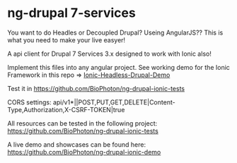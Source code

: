# ng-drupal 7-services
You want to do Headles or Decoupled Drupal? Useing AngularJS??
This is what you need to make your live easyer!

A api client for Drupal 7 Services 3.x designed to work with Ionic also!

Implement this files into any angular project. See working demo for the Ionic Framework in this repo => [Ionic-Headless-Drupal-Demo](https://github.com/BioPhoton/Ionic-Drupal-Client-Demo)

Test it in https://github.com/BioPhoton/ng-drupal-ionic-tests

CORS settings:
api/v1*|<mirror>|POST,PUT,GET,DELETE|Content-Type,Authorization,X-CSRF-TOKEN|true

All resources can be tested in the following project: https://github.com/BioPhoton/ng-drupal-ionic-tests

A live demo and showcases can be found here: https://github.com/BioPhoton/ng-drupal-ionic-demo
